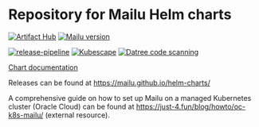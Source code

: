 # Repository for Mailu Helm charts

[![Artifact Hub](https://img.shields.io/endpoint?url=https://artifacthub.io/badge/repository/mailu)](https://artifacthub.io/packages/search?repo=mailu)
[![Mailu version](https://img.shields.io/badge/dynamic/yaml?url=https%3A%2F%2Fmailu.github.io%2Fhelm-charts%2Findex.yaml&query=%24.entries.mailu%5B%3A1%5D.appVersion&style=flat-square&label=AppVersion)](https://github.com/Mailu/Mailu)


[![release-pipeline](https://github.com/Mailu/helm-charts/actions/workflows/publish-chart.yaml/badge.svg?branch=master)](https://github.com/Mailu/helm-charts/actions/workflows/publish-chart.yaml)
[![Kubescape](https://github.com/Mailu/helm-charts/actions/workflows/kubescape.yaml/badge.svg?branch=master)](https://github.com/Mailu/helm-charts/actions/workflows/kubescape.yaml)
[![Datree code scanning](https://github.com/Mailu/helm-charts/actions/workflows/datree.yaml/badge.svg?branch=master)](https://github.com/Mailu/helm-charts/actions/workflows/datree.yaml)

[Chart documentation](mailu/README.md)


Releases can be found at https://mailu.github.io/helm-charts/

A comprehensive guide on how to set up Mailu on a managed Kubernetes cluster (Oracle Cloud) can be found at https://just-4.fun/blog/howto/oc-k8s-mailu/ (external resource).
